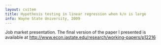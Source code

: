 ```yaml
---
layout: cvitem
title: Hypothesis testing in linear regression when k/n is large
info: Wayne State University, 2009
---
```

Job market presentation.  The final version of the paper I presented is available at
<http://www.econ.iastate.edu/research/working-papers/p12216>

<!--  LocalWords:  cvitem dbframe SQL DBI noweb rw tord backend noweb's totex
 -->
<!--  LocalWords:  GPL
 -->
